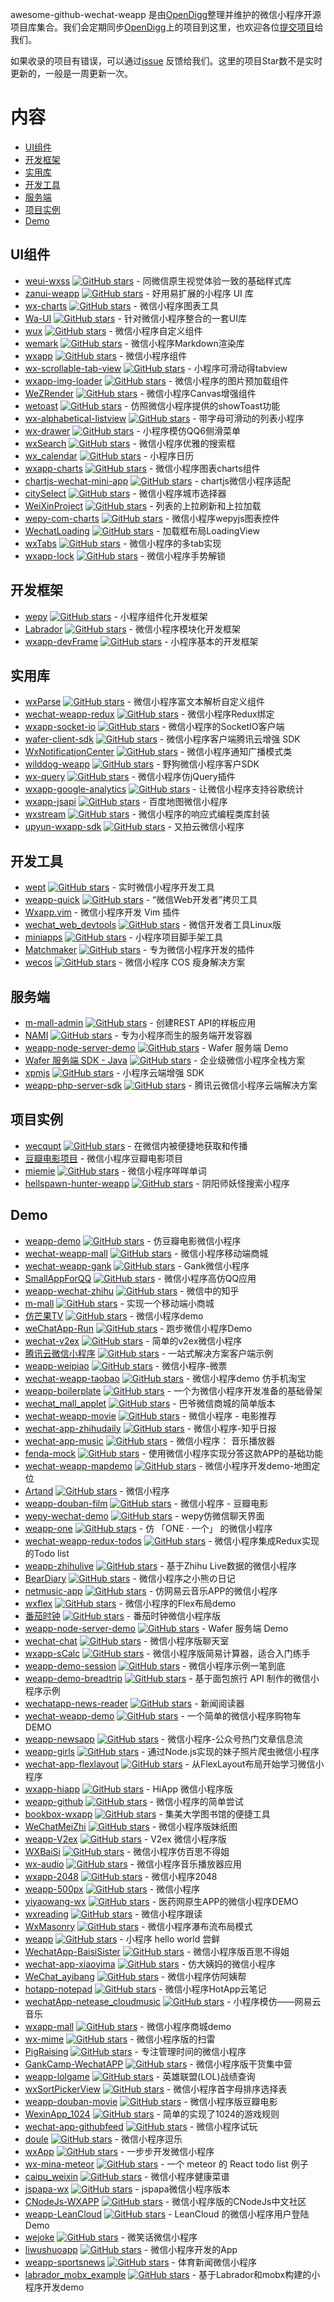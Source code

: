 awesome-github-wechat-weapp 是由[OpenDigg](http://www.opendigg.com/)整理并维护的微信小程序开源项目库集合。我们会定期同步[OpenDigg](http://www.opendigg.com/tags/wechat-app)上的项目到这里，也欢迎各位[提交项目](https://github.com/opendigg/opending-share-projects)给我们。 

如果收录的项目有错误，可以通过[issue](https://github.com/opendigg/awesome-github-wechat-weapp/issues) 反馈给我们。这里的项目Star数不是实时更新的，一般是一周更新一次。 

# 内容 

- [UI组件](#UI组件) 
- [开发框架](#开发框架) 
- [实用库](#实用库) 
- [开发工具](#开发工具) 
- [服务端](#服务端) 
- [项目实例](#项目实例) 
- [Demo](#Demo) 

## UI组件 

- [weui-wxss](https://github.com/weui/weui-wxss) [![GitHub stars](https://img.shields.io/github/stars/weui/weui-wxss.svg?style=flat&label=Star)](https://github.com/weui/weui-wxss/stargazers)  - 同微信原生视觉体验一致的基础样式库 
- [zanui-weapp](https://github.com/youzan/zanui-weapp) [![GitHub stars](https://img.shields.io/github/stars/youzan/zanui-weapp.svg?style=flat&label=Star)](https://github.com/youzan/zanui-weapp/stargazers)  - 好用易扩展的小程序 UI 库 
- [wx-charts](https://github.com/xiaolin3303/wx-charts) [![GitHub stars](https://img.shields.io/github/stars/xiaolin3303/wx-charts.svg?style=flat&label=Star)](https://github.com/xiaolin3303/wx-charts/stargazers)  - 微信小程序图表工具 
- [Wa-UI](https://github.com/liujians/Wa-UI) [![GitHub stars](https://img.shields.io/github/stars/liujians/Wa-UI.svg?style=flat&label=Star)](https://github.com/liujians/Wa-UI/stargazers)  - 针对微信小程序整合的一套UI库 
- [wux](https://github.com/skyvow/wux) [![GitHub stars](https://img.shields.io/github/stars/skyvow/wux.svg?style=flat&label=Star)](https://github.com/skyvow/wux/stargazers)  - 微信小程序自定义组件 
- [wemark](https://github.com/TooBug/wemark) [![GitHub stars](https://img.shields.io/github/stars/TooBug/wemark.svg?style=flat&label=Star)](https://github.com/TooBug/wemark/stargazers)  - 微信小程序Markdown渲染库 
- [wxapp](https://github.com/youzouzou/wxapp) [![GitHub stars](https://img.shields.io/github/stars/youzouzou/wxapp.svg?style=flat&label=Star)](https://github.com/youzouzou/wxapp/stargazers)  - 微信小程序组件 
- [wx-scrollable-tab-view](https://github.com/zhongjie-chen/wx-scrollable-tab-view) [![GitHub stars](https://img.shields.io/github/stars/zhongjie-chen/wx-scrollable-tab-view.svg?style=flat&label=Star)](https://github.com/zhongjie-chen/wx-scrollable-tab-view/stargazers)  - 小程序可滑动得tabview 
- [wxapp-img-loader](https://github.com/o2team/wxapp-img-loader) [![GitHub stars](https://img.shields.io/github/stars/o2team/wxapp-img-loader.svg?style=flat&label=Star)](https://github.com/o2team/wxapp-img-loader/stargazers)  - 微信小程序的图片预加载组件 
- [WeZRender](https://github.com/guyoung/WeZRender) [![GitHub stars](https://img.shields.io/github/stars/guyoung/WeZRender.svg?style=flat&label=Star)](https://github.com/guyoung/WeZRender/stargazers)  - 微信小程序Canvas增强组件 
- [wetoast](https://github.com/kiinlam/wetoast) [![GitHub stars](https://img.shields.io/github/stars/kiinlam/wetoast.svg?style=flat&label=Star)](https://github.com/kiinlam/wetoast/stargazers)  - 仿照微信小程序提供的showToast功能 
- [wx-alphabetical-listview](https://github.com/zhongjie-chen/wx-alphabetical-listview) [![GitHub stars](https://img.shields.io/github/stars/zhongjie-chen/wx-alphabetical-listview.svg?style=flat&label=Star)](https://github.com/zhongjie-chen/wx-alphabetical-listview/stargazers)  - 带字母可滑动的列表小程序 
- [wx-drawer](https://github.com/zhongjie-chen/wx-drawer) [![GitHub stars](https://img.shields.io/github/stars/zhongjie-chen/wx-drawer.svg?style=flat&label=Star)](https://github.com/zhongjie-chen/wx-drawer/stargazers)  - 小程序模仿QQ6侧滑菜单 
- [wxSearch](https://github.com/icindy/wxSearch) [![GitHub stars](https://img.shields.io/github/stars/icindy/wxSearch.svg?style=flat&label=Star)](https://github.com/icindy/wxSearch/stargazers)  - 微信小程序优雅的搜索框 
- [wx_calendar](https://github.com/treadpit/wx_calendar) [![GitHub stars](https://img.shields.io/github/stars/treadpit/wx_calendar.svg?style=flat&label=Star)](https://github.com/treadpit/wx_calendar/stargazers)  - 小程序日历 
- [wxapp-charts](https://github.com/hawx1993/wxapp-charts) [![GitHub stars](https://img.shields.io/github/stars/hawx1993/wxapp-charts.svg?style=flat&label=Star)](https://github.com/hawx1993/wxapp-charts/stargazers)  - 微信小程序图表charts组件 
- [chartjs-wechat-mini-app](https://github.com/xiabingwu/chartjs-wechat-mini-app) [![GitHub stars](https://img.shields.io/github/stars/xiabingwu/chartjs-wechat-mini-app.svg?style=flat&label=Star)](https://github.com/xiabingwu/chartjs-wechat-mini-app/stargazers)  - chartjs微信小程序适配 
- [citySelect](https://github.com/chenjinxinlove/citySelect) [![GitHub stars](https://img.shields.io/github/stars/chenjinxinlove/citySelect.svg?style=flat&label=Star)](https://github.com/chenjinxinlove/citySelect/stargazers)  - 微信小程序城市选择器 
- [WeiXinProject](https://github.com/lidong1665/WeiXinProject) [![GitHub stars](https://img.shields.io/github/stars/lidong1665/WeiXinProject.svg?style=flat&label=Star)](https://github.com/lidong1665/WeiXinProject/stargazers)  - 列表的上拉刷新和上拉加载 
- [wepy-com-charts](https://github.com/CalvinHong/wepy-com-charts) [![GitHub stars](https://img.shields.io/github/stars/CalvinHong/wepy-com-charts.svg?style=flat&label=Star)](https://github.com/CalvinHong/wepy-com-charts/stargazers)  - 微信小程序wepyjs图表控件 
- [WechatLoading](https://github.com/qq273681448/WechatLoading) [![GitHub stars](https://img.shields.io/github/stars/qq273681448/WechatLoading.svg?style=flat&label=Star)](https://github.com/qq273681448/WechatLoading/stargazers)  - 加载框布局LoadingView 
- [wxTabs](https://github.com/hss01248/wxTabs) [![GitHub stars](https://img.shields.io/github/stars/hss01248/wxTabs.svg?style=flat&label=Star)](https://github.com/hss01248/wxTabs/stargazers)  - 微信小程序的多tab实现 
- [wxapp-lock](https://github.com/demi520/wxapp-lock) [![GitHub stars](https://img.shields.io/github/stars/demi520/wxapp-lock.svg?style=flat&label=Star)](https://github.com/demi520/wxapp-lock/stargazers)  - 微信小程序手势解锁 

## 开发框架 

- [wepy](https://github.com/wepyjs/wepy) [![GitHub stars](https://img.shields.io/github/stars/wepyjs/wepy.svg?style=flat&label=Star)](https://github.com/wepyjs/wepy/stargazers)  - 小程序组件化开发框架 
- [Labrador](https://github.com/maichong/labrador) [![GitHub stars](https://img.shields.io/github/stars/maichong/labrador.svg?style=flat&label=Star)](https://github.com/maichong/labrador/stargazers)  - 微信小程序模块化开发框架 
- [wxapp-devFrame](https://github.com/hss01248/wxapp-devFrame) [![GitHub stars](https://img.shields.io/github/stars/hss01248/wxapp-devFrame.svg?style=flat&label=Star)](https://github.com/hss01248/wxapp-devFrame/stargazers)  - 小程序基本的开发框架 

## 实用库 

- [wxParse](https://github.com/icindy/wxParse) [![GitHub stars](https://img.shields.io/github/stars/icindy/wxParse.svg?style=flat&label=Star)](https://github.com/icindy/wxParse/stargazers)  - 微信小程序富文本解析自定义组件 
- [wechat-weapp-redux](https://github.com/charleyw/wechat-weapp-redux) [![GitHub stars](https://img.shields.io/github/stars/charleyw/wechat-weapp-redux.svg?style=flat&label=Star)](https://github.com/charleyw/wechat-weapp-redux/stargazers)  - 微信小程序Redux绑定 
- [wxapp-socket-io](https://github.com/fanweixiao/wxapp-socket-io) [![GitHub stars](https://img.shields.io/github/stars/fanweixiao/wxapp-socket-io.svg?style=flat&label=Star)](https://github.com/fanweixiao/wxapp-socket-io/stargazers)  - 微信小程序的SocketIO客户端 
- [wafer-client-sdk](https://github.com/tencentyun/weapp-client-sdk) [![GitHub stars](https://img.shields.io/github/stars/tencentyun/weapp-client-sdk.svg?style=flat&label=Star)](https://github.com/tencentyun/weapp-client-sdk/stargazers)  - 微信小程序客户端腾讯云增强 SDK 
- [WxNotificationCenter](https://github.com/icindy/WxNotificationCenter) [![GitHub stars](https://img.shields.io/github/stars/icindy/WxNotificationCenter.svg?style=flat&label=Star)](https://github.com/icindy/WxNotificationCenter/stargazers)  - 微信小程序通知广播模式类 
- [wilddog-weapp](https://github.com/WildDogTeam/wilddog-weapp) [![GitHub stars](https://img.shields.io/github/stars/WildDogTeam/wilddog-weapp.svg?style=flat&label=Star)](https://github.com/WildDogTeam/wilddog-weapp/stargazers)  - 野狗微信小程序客户SDK 
- [wx-query](https://github.com/stephenml/wx-query) [![GitHub stars](https://img.shields.io/github/stars/stephenml/wx-query.svg?style=flat&label=Star)](https://github.com/stephenml/wx-query/stargazers)  - 微信小程序仿jQuery插件 
- [wxapp-google-analytics](https://github.com/rchunping/wxapp-google-analytics) [![GitHub stars](https://img.shields.io/github/stars/rchunping/wxapp-google-analytics.svg?style=flat&label=Star)](https://github.com/rchunping/wxapp-google-analytics/stargazers)  - 让微信小程序支持谷歌统计 
- [wxapp-jsapi](https://github.com/baidumapapi/wxapp-jsapi) [![GitHub stars](https://img.shields.io/github/stars/baidumapapi/wxapp-jsapi.svg?style=flat&label=Star)](https://github.com/baidumapapi/wxapp-jsapi/stargazers)  - 百度地图微信小程序 
- [wxstream](https://github.com/wpcfan/wxstream) [![GitHub stars](https://img.shields.io/github/stars/wpcfan/wxstream.svg?style=flat&label=Star)](https://github.com/wpcfan/wxstream/stargazers)  - 微信小程序的响应式编程类库封装 
- [upyun-wxapp-sdk](https://github.com/upyun/upyun-wxapp-sdk) [![GitHub stars](https://img.shields.io/github/stars/upyun/upyun-wxapp-sdk.svg?style=flat&label=Star)](https://github.com/upyun/upyun-wxapp-sdk/stargazers)  - 又拍云微信小程序 

## 开发工具 

- [wept](https://github.com/chemzqm/wept) [![GitHub stars](https://img.shields.io/github/stars/chemzqm/wept.svg?style=flat&label=Star)](https://github.com/chemzqm/wept/stargazers)  - 实时微信小程序开发工具 
- [weapp-quick](https://github.com/phodal/weapp-quick) [![GitHub stars](https://img.shields.io/github/stars/phodal/weapp-quick.svg?style=flat&label=Star)](https://github.com/phodal/weapp-quick/stargazers)  - “微信Web开发者”拷贝工具 
- [Wxapp.vim](https://github.com/chemzqm/wxapp.vim)  - 微信小程序开发 Vim 插件 
- [wechat_web_devtools](https://github.com/yuan1994/wechat_web_devtools) [![GitHub stars](https://img.shields.io/github/stars/yuan1994/wechat_web_devtools.svg?style=flat&label=Star)](https://github.com/yuan1994/wechat_web_devtools/stargazers)  - 微信开发者工具Linux版 
- [miniapps](https://github.com/DDFE/miniapps) [![GitHub stars](https://img.shields.io/github/stars/DDFE/miniapps.svg?style=flat&label=Star)](https://github.com/DDFE/miniapps/stargazers)  - 小程序项目脚手架工具 
- [Matchmaker](https://github.com/lypeer/Matchmaker) [![GitHub stars](https://img.shields.io/github/stars/lypeer/Matchmaker.svg?style=flat&label=Star)](https://github.com/lypeer/Matchmaker/stargazers)  - 专为微信小程序开发的插件 
- [wecos](https://github.com/tencentyun/wecos) [![GitHub stars](https://img.shields.io/github/stars/tencentyun/wecos.svg?style=flat&label=Star)](https://github.com/tencentyun/wecos/stargazers)  - 微信小程序 COS 瘦身解决方案 

## 服务端 

- [m-mall-admin](https://github.com/skyvow/m-mall-admin) [![GitHub stars](https://img.shields.io/github/stars/skyvow/m-mall-admin.svg?style=flat&label=Star)](https://github.com/skyvow/m-mall-admin/stargazers)  - 创建REST API的样板应用 
- [NAMI](https://github.com/wodenwang/nami) [![GitHub stars](https://img.shields.io/github/stars/wodenwang/nami.svg?style=flat&label=Star)](https://github.com/wodenwang/nami/stargazers)  - 专为小程序而生的服务端开发容器 
- [weapp-node-server-demo](https://github.com/tencentyun/weapp-node-server-demo) [![GitHub stars](https://img.shields.io/github/stars/tencentyun/weapp-node-server-demo.svg?style=flat&label=Star)](https://github.com/tencentyun/weapp-node-server-demo/stargazers)  - Wafer 服务端 Demo 
- [Wafer 服务端 SDK - Java](https://github.com/tencentyun/weapp-java-server-sdk) [![GitHub stars](https://img.shields.io/github/stars/tencentyun/weapp-java-server-sdk.svg?style=flat&label=Star)](https://github.com/tencentyun/weapp-java-server-sdk/stargazers)  - 企业级微信小程序全栈方案 
- [xpmjs](https://github.com/XpmJS/xpmjs) [![GitHub stars](https://img.shields.io/github/stars/XpmJS/xpmjs.svg?style=flat&label=Star)](https://github.com/XpmJS/xpmjs/stargazers)  - 小程序云端增强 SDK 
- [weapp-php-server-sdk](https://github.com/tencentyun/weapp-php-server-sdk) [![GitHub stars](https://img.shields.io/github/stars/tencentyun/weapp-php-server-sdk.svg?style=flat&label=Star)](https://github.com/tencentyun/weapp-php-server-sdk/stargazers)  - 腾讯云微信小程序云端解决方案 

## 项目实例 

- [wecqupt](https://github.com/lanshan-studio/wecqupt) [![GitHub stars](https://img.shields.io/github/stars/lanshan-studio/wecqupt.svg?style=flat&label=Star)](https://github.com/lanshan-studio/wecqupt/stargazers)  - 在微信内被便捷地获取和传播 
- [豆瓣电影项目](https://github.com/songhaoreact/豆瓣电影项目)  - 微信小程序豆瓣电影项目 
- [miemie](https://github.com/airingursb/miemie) [![GitHub stars](https://img.shields.io/github/stars/airingursb/miemie.svg?style=flat&label=Star)](https://github.com/airingursb/miemie/stargazers)  - 微信小程序咩咩单词 
- [hellspawn-hunter-weapp](https://github.com/bluedazzle/hellspawn-hunter-weapp) [![GitHub stars](https://img.shields.io/github/stars/bluedazzle/hellspawn-hunter-weapp.svg?style=flat&label=Star)](https://github.com/bluedazzle/hellspawn-hunter-weapp/stargazers)  - 阴阳师妖怪搜索小程序 

## Demo 

- [weapp-demo](https://github.com/zce/weapp-demo) [![GitHub stars](https://img.shields.io/github/stars/zce/weapp-demo.svg?style=flat&label=Star)](https://github.com/zce/weapp-demo/stargazers)  - 仿豆瓣电影微信小程序 
- [wechat-weapp-mall](https://github.com/liuxuanqiang/wechat-weapp-mall) [![GitHub stars](https://img.shields.io/github/stars/liuxuanqiang/wechat-weapp-mall.svg?style=flat&label=Star)](https://github.com/liuxuanqiang/wechat-weapp-mall/stargazers)  - 微信小程序移动端商城 
- [wechat-weapp-gank](https://github.com/lypeer/wechat-weapp-gank) [![GitHub stars](https://img.shields.io/github/stars/lypeer/wechat-weapp-gank.svg?style=flat&label=Star)](https://github.com/lypeer/wechat-weapp-gank/stargazers)  - Gank微信小程序 
- [SmallAppForQQ](https://github.com/xiehui999/SmallAppForQQ) [![GitHub stars](https://img.shields.io/github/stars/xiehui999/SmallAppForQQ.svg?style=flat&label=Star)](https://github.com/xiehui999/SmallAppForQQ/stargazers)  - 微信小程序高仿QQ应用 
- [weapp-wechat-zhihu](https://github.com/RebeccaHanjw/weapp-wechat-zhihu) [![GitHub stars](https://img.shields.io/github/stars/RebeccaHanjw/weapp-wechat-zhihu.svg?style=flat&label=Star)](https://github.com/RebeccaHanjw/weapp-wechat-zhihu/stargazers)  - 微信中的知乎 
- [m-mall](https://github.com/skyvow/m-mall) [![GitHub stars](https://img.shields.io/github/stars/skyvow/m-mall.svg?style=flat&label=Star)](https://github.com/skyvow/m-mall/stargazers)  - 实现一个移动端小商城 
- [仿芒果TV](https://github.com/web-Marker/wechat-Development) [![GitHub stars](https://img.shields.io/github/stars/web-Marker/wechat-Development.svg?style=flat&label=Star)](https://github.com/web-Marker/wechat-Development/stargazers)  - 微信小程序demo 
- [weChatApp-Run](https://github.com/alanwangmodify/weChatApp-Run) [![GitHub stars](https://img.shields.io/github/stars/alanwangmodify/weChatApp-Run.svg?style=flat&label=Star)](https://github.com/alanwangmodify/weChatApp-Run/stargazers)  - 跑步微信小程序Demo 
- [wechat-v2ex](https://github.com/jectychen/wechat-v2ex) [![GitHub stars](https://img.shields.io/github/stars/jectychen/wechat-v2ex.svg?style=flat&label=Star)](https://github.com/jectychen/wechat-v2ex/stargazers)  - 简单的v2ex微信小程序 
- [腾讯云微信小程序](https://github.com/tencentyun/weapp-client-demo) [![GitHub stars](https://img.shields.io/github/stars/tencentyun/weapp-client-demo.svg?style=flat&label=Star)](https://github.com/tencentyun/weapp-client-demo/stargazers)  - 一站式解决方案客户端示例 
- [weapp-weipiao](https://github.com/wangmingjob/weapp-weipiao) [![GitHub stars](https://img.shields.io/github/stars/wangmingjob/weapp-weipiao.svg?style=flat&label=Star)](https://github.com/wangmingjob/weapp-weipiao/stargazers)  - 微信小程序-微票 
- [wechat-weapp-taobao](https://github.com/ChangQing666/wechat-weapp-taobao) [![GitHub stars](https://img.shields.io/github/stars/ChangQing666/wechat-weapp-taobao.svg?style=flat&label=Star)](https://github.com/ChangQing666/wechat-weapp-taobao/stargazers)  - 微信小程序demo 仿手机淘宝 
- [weapp-boilerplate](https://github.com/zce/weapp-boilerplate) [![GitHub stars](https://img.shields.io/github/stars/zce/weapp-boilerplate.svg?style=flat&label=Star)](https://github.com/zce/weapp-boilerplate/stargazers)  - 一个为微信小程序开发准备的基础骨架 
- [wechat_mall_applet](https://github.com/bayetech/wechat_mall_applet) [![GitHub stars](https://img.shields.io/github/stars/bayetech/wechat_mall_applet.svg?style=flat&label=Star)](https://github.com/bayetech/wechat_mall_applet/stargazers)  - 巴爷微信商城的简单版本 
- [wechat-weapp-movie](https://github.com/yesifeng/wechat-weapp-movie) [![GitHub stars](https://img.shields.io/github/stars/yesifeng/wechat-weapp-movie.svg?style=flat&label=Star)](https://github.com/yesifeng/wechat-weapp-movie/stargazers)  - 微信小程序 - 电影推荐 
- [wechat-app-zhihudaily](https://github.com/myronliu347/wechat-app-zhihudaily) [![GitHub stars](https://img.shields.io/github/stars/myronliu347/wechat-app-zhihudaily.svg?style=flat&label=Star)](https://github.com/myronliu347/wechat-app-zhihudaily/stargazers)  - 微信小程序-知乎日报 
- [wechat-app-music](https://github.com/eyasliu/wechat-app-music) [![GitHub stars](https://img.shields.io/github/stars/eyasliu/wechat-app-music.svg?style=flat&label=Star)](https://github.com/eyasliu/wechat-app-music/stargazers)  - 微信小程序： 音乐播放器 
- [fenda-mock](https://github.com/davedavehong/fenda-mock) [![GitHub stars](https://img.shields.io/github/stars/davedavehong/fenda-mock.svg?style=flat&label=Star)](https://github.com/davedavehong/fenda-mock/stargazers)  - 使用微信小程序实现分答这款APP的基础功能 
- [wechat-weapp-mapdemo](https://github.com/giscafer/wechat-weapp-mapdemo) [![GitHub stars](https://img.shields.io/github/stars/giscafer/wechat-weapp-mapdemo.svg?style=flat&label=Star)](https://github.com/giscafer/wechat-weapp-mapdemo/stargazers)  - 微信小程序开发demo-地图定位 
- [Artand](https://github.com/SuperKieran/weapp-artand) [![GitHub stars](https://img.shields.io/github/stars/SuperKieran/weapp-artand.svg?style=flat&label=Star)](https://github.com/SuperKieran/weapp-artand/stargazers)  - 微信小程序 
- [weapp-douban-film](https://github.com/hingsir/weapp-douban-film) [![GitHub stars](https://img.shields.io/github/stars/hingsir/weapp-douban-film.svg?style=flat&label=Star)](https://github.com/hingsir/weapp-douban-film/stargazers)  - 微信小程序 - 豆瓣电影 
- [wepy-wechat-demo](https://github.com/wepyjs/wepy-wechat-demo) [![GitHub stars](https://img.shields.io/github/stars/wepyjs/wepy-wechat-demo.svg?style=flat&label=Star)](https://github.com/wepyjs/wepy-wechat-demo/stargazers)  - wepy仿微信聊天界面 
- [weapp-one](https://github.com/ahonn/weapp-one) [![GitHub stars](https://img.shields.io/github/stars/ahonn/weapp-one.svg?style=flat&label=Star)](https://github.com/ahonn/weapp-one/stargazers)  - 仿 「ONE · 一个」 的微信小程序 
- [wechat-weapp-redux-todos](https://github.com/charleyw/wechat-weapp-redux-todos) [![GitHub stars](https://img.shields.io/github/stars/charleyw/wechat-weapp-redux-todos.svg?style=flat&label=Star)](https://github.com/charleyw/wechat-weapp-redux-todos/stargazers)  - 微信小程序集成Redux实现的Todo list 
- [weapp-zhihulive](https://github.com/dongweiming/weapp-zhihulive) [![GitHub stars](https://img.shields.io/github/stars/dongweiming/weapp-zhihulive.svg?style=flat&label=Star)](https://github.com/dongweiming/weapp-zhihulive/stargazers)  - 基于Zhihu Live数据的微信小程序 
- [BearDiary](https://github.com/harveyqing/BearDiary) [![GitHub stars](https://img.shields.io/github/stars/harveyqing/BearDiary.svg?style=flat&label=Star)](https://github.com/harveyqing/BearDiary/stargazers)  - 微信小程序之小熊の日记 
- [netmusic-app](https://github.com/sqaiyan/netmusic-app) [![GitHub stars](https://img.shields.io/github/stars/sqaiyan/netmusic-app.svg?style=flat&label=Star)](https://github.com/sqaiyan/netmusic-app/stargazers)  - 仿网易云音乐APP的微信小程序 
- [wxflex](https://github.com/icindy/wxflex) [![GitHub stars](https://img.shields.io/github/stars/icindy/wxflex.svg?style=flat&label=Star)](https://github.com/icindy/wxflex/stargazers)  - 微信小程序的Flex布局demo 
- [番茄时钟](https://github.com/kraaas/timer) [![GitHub stars](https://img.shields.io/github/stars/kraaas/timer.svg?style=flat&label=Star)](https://github.com/kraaas/timer/stargazers)  - 番茄时钟微信小程序版 
- [weapp-node-server-demo](https://github.com/tencentyun/weapp-node-server-demo) [![GitHub stars](https://img.shields.io/github/stars/tencentyun/weapp-node-server-demo.svg?style=flat&label=Star)](https://github.com/tencentyun/weapp-node-server-demo/stargazers)  - Wafer 服务端 Demo 
- [wechat-chat](https://github.com/ericzyh/wechat-chat) [![GitHub stars](https://img.shields.io/github/stars/ericzyh/wechat-chat.svg?style=flat&label=Star)](https://github.com/ericzyh/wechat-chat/stargazers)  - 微信小程序版聊天室 
- [wxapp-sCalc](https://github.com/dunizb/wxapp-sCalc) [![GitHub stars](https://img.shields.io/github/stars/dunizb/wxapp-sCalc.svg?style=flat&label=Star)](https://github.com/dunizb/wxapp-sCalc/stargazers)  - 微信小程序版简易计算器，适合入门练手 
- [weapp-demo-session](https://github.com/CFETeam/weapp-demo-session) [![GitHub stars](https://img.shields.io/github/stars/CFETeam/weapp-demo-session.svg?style=flat&label=Star)](https://github.com/CFETeam/weapp-demo-session/stargazers)  - 微信小程序示例一笔到底 
- [weapp-demo-breadtrip](https://github.com/romoo/weapp-demo-breadtrip) [![GitHub stars](https://img.shields.io/github/stars/romoo/weapp-demo-breadtrip.svg?style=flat&label=Star)](https://github.com/romoo/weapp-demo-breadtrip/stargazers)  - 基于面包旅行 API 制作的微信小程序示例 
- [wechatapp-news-reader](https://github.com/vace/wechatapp-news-reader) [![GitHub stars](https://img.shields.io/github/stars/vace/wechatapp-news-reader.svg?style=flat&label=Star)](https://github.com/vace/wechatapp-news-reader/stargazers)  - 新闻阅读器 
- [wechat-weapp-demo](https://github.com/SeptemberMaples/wechat-weapp-demo) [![GitHub stars](https://img.shields.io/github/stars/SeptemberMaples/wechat-weapp-demo.svg?style=flat&label=Star)](https://github.com/SeptemberMaples/wechat-weapp-demo/stargazers)  - 一个简单的微信小程序购物车DEMO 
- [weapp-newsapp](https://github.com/hijiangtao/weapp-newsapp) [![GitHub stars](https://img.shields.io/github/stars/hijiangtao/weapp-newsapp.svg?style=flat&label=Star)](https://github.com/hijiangtao/weapp-newsapp/stargazers)  - 微信小程序-公众号热门文章信息流 
- [weapp-girls](https://github.com/litt1e-p/weapp-girls) [![GitHub stars](https://img.shields.io/github/stars/litt1e-p/weapp-girls.svg?style=flat&label=Star)](https://github.com/litt1e-p/weapp-girls/stargazers)  - 通过Node.js实现的妹子照片爬虫微信小程序 
- [wechat-app-flexlayout](https://github.com/hardog/wechat-app-flexlayout) [![GitHub stars](https://img.shields.io/github/stars/hardog/wechat-app-flexlayout.svg?style=flat&label=Star)](https://github.com/hardog/wechat-app-flexlayout/stargazers)  - 从FlexLayout布局开始学习微信小程序 
- [wxapp-hiapp](https://github.com/BelinChung/wxapp-hiapp) [![GitHub stars](https://img.shields.io/github/stars/BelinChung/wxapp-hiapp.svg?style=flat&label=Star)](https://github.com/BelinChung/wxapp-hiapp/stargazers)  - HiApp 微信小程序版 
- [weapp-github](https://github.com/zhengxiaowai/weapp-github) [![GitHub stars](https://img.shields.io/github/stars/zhengxiaowai/weapp-github.svg?style=flat&label=Star)](https://github.com/zhengxiaowai/weapp-github/stargazers)  - 微信小程序的简单尝试 
- [bookbox-wxapp](https://github.com/ToadWoo/bookbox-wxapp) [![GitHub stars](https://img.shields.io/github/stars/ToadWoo/bookbox-wxapp.svg?style=flat&label=Star)](https://github.com/ToadWoo/bookbox-wxapp/stargazers)  - 集美大学图书馆的便捷工具 
- [WeChatMeiZhi](https://github.com/brucevanfdm/WeChatMeiZhi) [![GitHub stars](https://img.shields.io/github/stars/brucevanfdm/WeChatMeiZhi.svg?style=flat&label=Star)](https://github.com/brucevanfdm/WeChatMeiZhi/stargazers)  - 微信小程序版妹纸图 
- [weapp-V2ex](https://github.com/bestony/weapp-V2ex) [![GitHub stars](https://img.shields.io/github/stars/bestony/weapp-V2ex.svg?style=flat&label=Star)](https://github.com/bestony/weapp-V2ex/stargazers)  - V2ex 微信小程序版 
- [WXBaiSi](https://github.com/SureZhangHW/WXBaiSi) [![GitHub stars](https://img.shields.io/github/stars/SureZhangHW/WXBaiSi.svg?style=flat&label=Star)](https://github.com/SureZhangHW/WXBaiSi/stargazers)  - 微信小程序仿百思不得姐 
- [wx-audio](https://github.com/xingbofeng/wx-audio) [![GitHub stars](https://img.shields.io/github/stars/xingbofeng/wx-audio.svg?style=flat&label=Star)](https://github.com/xingbofeng/wx-audio/stargazers)  - 微信小程序音乐播放器应用 
- [wxapp-2048](https://github.com/natee/wxapp-2048) [![GitHub stars](https://img.shields.io/github/stars/natee/wxapp-2048.svg?style=flat&label=Star)](https://github.com/natee/wxapp-2048/stargazers)  - 微信小程序2048 
- [weapp-500px](https://github.com/fluency03/weapp-500px) [![GitHub stars](https://img.shields.io/github/stars/fluency03/weapp-500px.svg?style=flat&label=Star)](https://github.com/fluency03/weapp-500px/stargazers)  - 微信小程序 
- [yiyaowang-wx](https://github.com/jiabinxu/yiyaowang-wx) [![GitHub stars](https://img.shields.io/github/stars/jiabinxu/yiyaowang-wx.svg?style=flat&label=Star)](https://github.com/jiabinxu/yiyaowang-wx/stargazers)  - 医药网原生APP的微信小程序DEMO 
- [wxreading](https://github.com/gxmzjxk/wxreading) [![GitHub stars](https://img.shields.io/github/stars/gxmzjxk/wxreading.svg?style=flat&label=Star)](https://github.com/gxmzjxk/wxreading/stargazers)  - 微信小程序跟读 
- [WxMasonry](https://github.com/icindy/WxMasonry) [![GitHub stars](https://img.shields.io/github/stars/icindy/WxMasonry.svg?style=flat&label=Star)](https://github.com/icindy/WxMasonry/stargazers)  - 微信小程序瀑布流布局模式 
- [weapp](https://github.com/kunkun12/weapp) [![GitHub stars](https://img.shields.io/github/stars/kunkun12/weapp.svg?style=flat&label=Star)](https://github.com/kunkun12/weapp/stargazers)  - 小程序 hello world 尝鲜 
- [WechatApp-BaisiSister](https://github.com/Symous/WechatApp-BaisiSister) [![GitHub stars](https://img.shields.io/github/stars/Symous/WechatApp-BaisiSister.svg?style=flat&label=Star)](https://github.com/Symous/WechatApp-BaisiSister/stargazers)  - 微信小程序版百思不得姐 
- [wechat-app-xiaoyima](https://github.com/iamjs1/wechat-app-xiaoyima) [![GitHub stars](https://img.shields.io/github/stars/iamjs1/wechat-app-xiaoyima.svg?style=flat&label=Star)](https://github.com/iamjs1/wechat-app-xiaoyima/stargazers)  - 仿大姨妈的微信小程序 
- [WeChat_ayibang](https://github.com/Sukura7/WeChat_ayibang) [![GitHub stars](https://img.shields.io/github/stars/Sukura7/WeChat_ayibang.svg?style=flat&label=Star)](https://github.com/Sukura7/WeChat_ayibang/stargazers)  - 微信小程序仿阿姨帮 
- [hotapp-notepad](https://github.com/hotapp888/hotapp-notepad) [![GitHub stars](https://img.shields.io/github/stars/hotapp888/hotapp-notepad.svg?style=flat&label=Star)](https://github.com/hotapp888/hotapp-notepad/stargazers)  - 微信小程序HotApp云笔记 
- [wechatApp-netease_cloudmusic](https://github.com/MengZhaoFly/wechatApp-netease_cloudmusic) [![GitHub stars](https://img.shields.io/github/stars/MengZhaoFly/wechatApp-netease_cloudmusic.svg?style=flat&label=Star)](https://github.com/MengZhaoFly/wechatApp-netease_cloudmusic/stargazers)  - 小程序模仿——网易云音乐 
- [wxapp-mall](https://github.com/lin-xin/wxapp-mall) [![GitHub stars](https://img.shields.io/github/stars/lin-xin/wxapp-mall.svg?style=flat&label=Star)](https://github.com/lin-xin/wxapp-mall/stargazers)  - 微信小程序商城demo 
- [wx-mime](https://github.com/jsongo/wx-mime) [![GitHub stars](https://img.shields.io/github/stars/jsongo/wx-mime.svg?style=flat&label=Star)](https://github.com/jsongo/wx-mime/stargazers)  - 微信小程序版的扫雷 
- [PigRaising](https://github.com/SeaHub/PigRaising) [![GitHub stars](https://img.shields.io/github/stars/SeaHub/PigRaising.svg?style=flat&label=Star)](https://github.com/SeaHub/PigRaising/stargazers)  - 专注管理时间的微信小程序 
- [GankCamp-WechatAPP](https://github.com/iwgang/GankCamp-WechatAPP) [![GitHub stars](https://img.shields.io/github/stars/iwgang/GankCamp-WechatAPP.svg?style=flat&label=Star)](https://github.com/iwgang/GankCamp-WechatAPP/stargazers)  - 微信小程序版干货集中营 
- [weapp-lolgame](https://github.com/xiaowenxia/weapp-lolgame) [![GitHub stars](https://img.shields.io/github/stars/xiaowenxia/weapp-lolgame.svg?style=flat&label=Star)](https://github.com/xiaowenxia/weapp-lolgame/stargazers)  - 英雄联盟(LOL)战绩查询 
- [wxSortPickerView](https://github.com/icindy/wxSortPickerView) [![GitHub stars](https://img.shields.io/github/stars/icindy/wxSortPickerView.svg?style=flat&label=Star)](https://github.com/icindy/wxSortPickerView/stargazers)  - 微信小程序首字母排序选择表 
- [weapp-douban-movie](https://github.com/David-Guo/weapp-douban-movie) [![GitHub stars](https://img.shields.io/github/stars/David-Guo/weapp-douban-movie.svg?style=flat&label=Star)](https://github.com/David-Guo/weapp-douban-movie/stargazers)  - 微信小程序版豆瓣电影 
- [WexinApp_1024](https://github.com/RedLove/WexinApp_1024) [![GitHub stars](https://img.shields.io/github/stars/RedLove/WexinApp_1024.svg?style=flat&label=Star)](https://github.com/RedLove/WexinApp_1024/stargazers)  - 简单的实现了1024的游戏规则 
- [wechat-app-githubfeed](https://github.com/uniquexiaobai/wechat-app-githubfeed) [![GitHub stars](https://img.shields.io/github/stars/uniquexiaobai/wechat-app-githubfeed.svg?style=flat&label=Star)](https://github.com/uniquexiaobai/wechat-app-githubfeed/stargazers)  - 微信小程序试玩 
- [doule](https://github.com/mkxiansheng/doule) [![GitHub stars](https://img.shields.io/github/stars/mkxiansheng/doule.svg?style=flat&label=Star)](https://github.com/mkxiansheng/doule/stargazers)  - 微信小程序逗乐 
- [wxApp](https://github.com/Gavin-YYC/wxApp) [![GitHub stars](https://img.shields.io/github/stars/Gavin-YYC/wxApp.svg?style=flat&label=Star)](https://github.com/Gavin-YYC/wxApp/stargazers)  - 一步步开发微信小程序 
- [wx-mina-meteor](https://github.com/leijing7/wx-mina-meteor) [![GitHub stars](https://img.shields.io/github/stars/leijing7/wx-mina-meteor.svg?style=flat&label=Star)](https://github.com/leijing7/wx-mina-meteor/stargazers)  - 一个 meteor 的 React todo list 例子 
- [caipu_weixin](https://github.com/bestTao/caipu_weixin) [![GitHub stars](https://img.shields.io/github/stars/bestTao/caipu_weixin.svg?style=flat&label=Star)](https://github.com/bestTao/caipu_weixin/stargazers)  - 微信小程序健康菜谱 
- [jspapa-wx](https://github.com/biggerV/jspapa-wx) [![GitHub stars](https://img.shields.io/github/stars/biggerV/jspapa-wx.svg?style=flat&label=Star)](https://github.com/biggerV/jspapa-wx/stargazers)  - jspapa微信小程序版本 
- [CNodeJs-WXAPP](https://github.com/Shaman05/CNodeJs-WXAPP) [![GitHub stars](https://img.shields.io/github/stars/Shaman05/CNodeJs-WXAPP.svg?style=flat&label=Star)](https://github.com/Shaman05/CNodeJs-WXAPP/stargazers)  - 微信小程序版的CNodeJs中文社区 
- [weapp-LeanCloud](https://github.com/bestony/weapp-LeanCloud) [![GitHub stars](https://img.shields.io/github/stars/bestony/weapp-LeanCloud.svg?style=flat&label=Star)](https://github.com/bestony/weapp-LeanCloud/stargazers)  - LeanCloud 的微信小程序用户登陆Demo 
- [wejoke](https://github.com/zszdevelop/wejoke) [![GitHub stars](https://img.shields.io/github/stars/zszdevelop/wejoke.svg?style=flat&label=Star)](https://github.com/zszdevelop/wejoke/stargazers)  - 微笑话微信小程序 
- [liwushuoapp](https://github.com/chongbenben/liwushuoapp) [![GitHub stars](https://img.shields.io/github/stars/chongbenben/liwushuoapp.svg?style=flat&label=Star)](https://github.com/chongbenben/liwushuoapp/stargazers)  - 微信小程序开发的App 
- [weapp-sportsnews](https://github.com/havenxie/weapp-sportsnews) [![GitHub stars](https://img.shields.io/github/stars/havenxie/weapp-sportsnews.svg?style=flat&label=Star)](https://github.com/havenxie/weapp-sportsnews/stargazers)  - 体育新闻微信小程序 
- [labrador_mobx_example](https://github.com/spacedragon/labrador_mobx_example) [![GitHub stars](https://img.shields.io/github/stars/spacedragon/labrador_mobx_example.svg?style=flat&label=Star)](https://github.com/spacedragon/labrador_mobx_example/stargazers)  - 基于Labrador和mobx构建的小程序开发demo 
